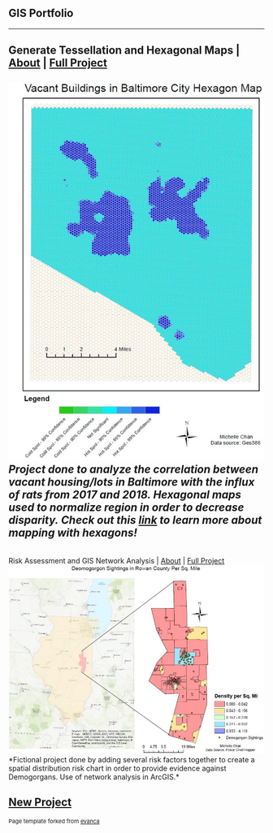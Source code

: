 ## GIS Portfolio
---
Generate Tessellation and Hexagonal Maps | <a href="/gisprojects/index">About</a> | <a href="pdf/lab5part1a-merged.pdf">Full Project</a> 
<br><br>
<img src="images/ya2.JPG"/>
<br>
*Project done to analyze the correlation between vacant housing/lots in Baltimore with the influx of rats from 2017 and 2018. Hexagonal maps used to normalize region in order to decrease disparity.*
*Check out this [link](https://www.esri.com/about/newsroom/insider/thematic-mapping-with-hexagons/ "Thematic Mapping") to learn more about mapping with hexagons!*
<br>
----------
<br>
Risk Assessment and GIS Network Analysis | <a href="/gisprojects/riskfactors">About</a> | <a href="pdf/practical2_pt1-merged.pdf">Full Project</a>  
<br>
<img src="images/practical.JPG"/>
<br>
*Fictional project done by adding several risk factors together to create a spatial distribution risk chart in order to provide evidence against Demogorgans. Use of network analysis in ArcGIS.*
<br>

<a href="/pdf/U.S. Human Influence Index.pdf">New Project</a>
---
<p style="font-size:11px">Page template forked from <a href="https://github.com/evanca/quick-portfolio">evanca</a></p>
<!-- Remove above link if you don't want to attibute -->
